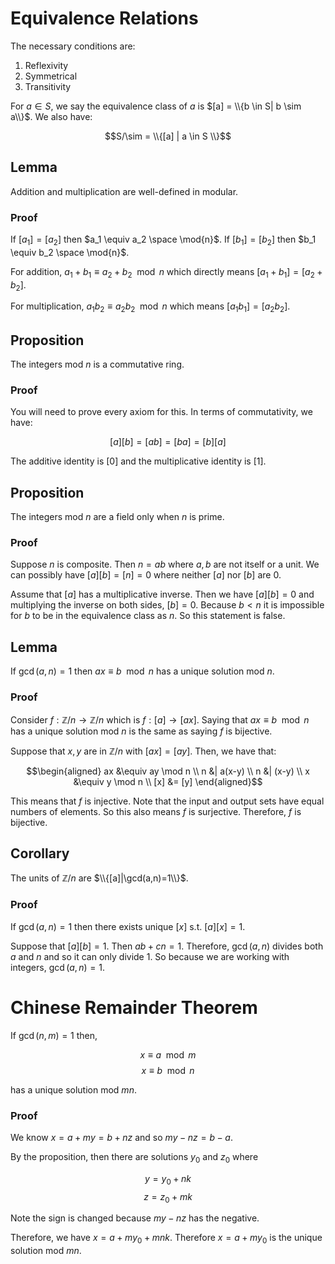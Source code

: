 # Equivalence Relations

The necessary conditions are:

1. Reflexivity
2. Symmetrical
3. Transitivity

For $a \in S$, we say the equivalence class of $a$ is $[a] = \\{b \in S| b \sim a\\}$. We also have:

$$S/\sim = \\{[a] | a \in S \\}$$

## Lemma

Addition and multiplication are well-defined in modular.

### Proof

If $[a_1]=[a_2]$ then $a_1 \equiv a_2 \space \mod{n}$. If $[b_1]=[b_2]$ then $b_1 \equiv b_2 \space \mod{n}$.

For addition, $a_1+b_1 \equiv a_2+b_2 \mod n$ which directly means $[a_1+b_1]=[a_2+b_2]$. 

For multiplication, $a_1b_2 \equiv a_2b_2 \mod n$ which means $[a_1b_1]=[a_2b_2]$. 

## Proposition

The integers mod $n$ is a commutative ring.

### Proof

You will need to prove every axiom for this. In terms of commutativity, we have:

$$[a][b] = [ab] = [ba] = [b][a]$$

The additive identity is $[0]$ and the multiplicative identity is $[1]$. 

## Proposition

The integers mod $n$ are a field only when $n$ is prime. 

### Proof

Suppose $n$ is composite. Then $n=ab$ where $a,b$ are not itself or a unit. We can possibly have $[a][b]=[n]=0$ where neither $[a]$ nor $[b]$ are 0. 

Assume that $[a]$ has a multiplicative inverse. Then we have $[a][b] = 0$ and multiplying the inverse on both sides, $[b]=0$. Because $b < n$ it is impossible for $b$ to be in the equivalence class as $n$. So this statement is false.

## Lemma

If $\gcd(a,n)=1$ then $ax \equiv b \mod n$ has a unique solution mod $n$. 

### Proof

Consider $f: \mathbb{Z}/n \rightarrow \mathbb{Z}/n$ which is $f:[a] \rightarrow [ax]$. Saying that $ax \equiv b \mod n$ has a unique solution mod $n$ is the same as saying $f$ is bijective.

Suppose that $x,y$ are in $\mathbb{Z}/n$ with $[ax]=[ay]$. Then, we have that:

$$\begin{aligned}
ax &\equiv ay \mod n \\
n &| a(x-y) \\
n &| (x-y) \\
x &\equiv y \mod n \\
[x] &= [y] 
\end{aligned}$$

This means that $f$ is injective. Note that the input and output sets have equal numbers of elements. So this also means $f$ is surjective. Therefore, $f$ is bijective.

## Corollary

The units of $\mathbb{Z}/n$ are $\\{[a]|\gcd(a,n)=1\\}$. 

### Proof

If $\gcd(a,n) = 1$ then there exists unique $[x]$ s.t. $[a][x]=1$. 

Suppose that $[a][b]=1$. Then $ab+cn=1$. Therefore, $\gcd(a,n)$ divides both $a$ and $n$ and so it can only divide 1. So because we are working with integers, $\gcd(a,n)=1$. 

# Chinese Remainder Theorem

If $\gcd(n,m)=1$ then,

$$x \equiv a \mod m$$
$$x \equiv b \mod n$$

has a unique solution mod $mn$. 

### Proof

We know $x = a + my = b + nz$ and so $my-nz=b-a$. 

By the proposition, then there are solutions $y_0$ and $z_0$ where 

$$y = y_0 + nk$$
$$z = z_0 + mk$$

Note the sign is changed because $my-nz$ has the negative. 

Therefore, we have $x = a + my_0 + mnk$. Therefore $x = a+my_0$ is the unique solution mod $mn$. 

